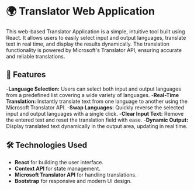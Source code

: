 # 🌍 Translator Web Application

This web-based Translator Application is a simple, intuitive tool built using React. It allows users to easily select input and output languages, translate text in real time, and display the results dynamically. The translation functionality is powered by Microsoft's Translator API, ensuring accurate and reliable translations.

## 🚀 Features

-**Language Selection:** Users can select both input and output languages from a predefined list covering a wide variety of languages.
-**Real-Time Translation:** Instantly translate text from one language to another using the Microsoft Translator API.
-**Swap Languages:** Quickly reverse the selected input and output languages with a single click.
-**Clear Input Text:** Remove the entered text and reset the translation field with ease.
-**Dynamic Output:** Display translated text dynamically in the output area, updating in real time.

## 🛠️ Technologies Used

- **React** for building the user interface.
- **Context API** for state management.
- **Microsoft Translator API** for handling translations.
- **Bootstrap** for responsive and modern UI design.

